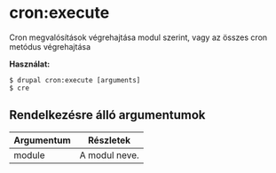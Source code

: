 # cron:execute
Cron megvalósítások végrehajtása modul szerint, vagy az összes cron metódus végrehajtása

**Használat:**
```
$ drupal cron:execute [arguments]
$ cre  
```

## Rendelkezésre álló argumentumok
Argumentum | Részletek
---------|-------------
module | A modul neve.
